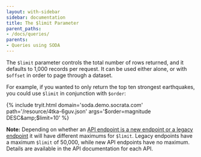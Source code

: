 ```yaml
---
layout: with-sidebar
sidebar: documentation
title: The $limit Parameter
parent_paths: 
- /docs/queries/
parents: 
- Queries using SODA
---
```


The `$limit` parameter controls the total number of rows returned, and it defaults to 1,000 records per request. It can be used either alone, or with `$offset` in order to page through a dataset.

For example, if you wanted to only return the top ten strongest earthquakes, you could use `$limit` in conjunction with `$order`:

{% include tryit.html domain='soda.demo.socrata.com' path='/resource/4tka-6guv.json' args='$order=magnitude DESC&amp;$limit=10' %}

<div class="alert alert-info">
  <p><strong>Note:</strong> Depending on whether an <a href="/docs/endpoints.html">API endpoint is a new endpoint or a legacy endpoint</a> it will have different maximums for <code>$limit</code>. Legacy endpoints have a maximum <code>$limit</code> of 50,000, while new API endpoints have no maximum. Details are available in the API documentation for each API.</p>
</div>
